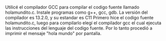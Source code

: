 Utilicé el compilador GCC para compilar el codigo fuente llamado holamundito.c. Instale programas como g++, gcc, gdb. La versión del compilador es 13.2.0, y su estandar es C11
Primero hice el codigo fuente holamundito.c, luego para compilarlo elegí el compilador gcc el cual ejecuta las instrucciones del lenguaje del codigo fuente. Por lo tanto procedió a imprimir el mensaje "hola mundo" por pantalla.

